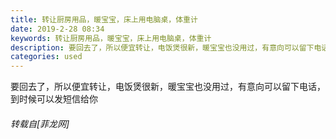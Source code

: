 ```yaml
---
title: 转让厨房用品，暖宝宝，床上用电脑桌，体重计
date: 2019-2-28 08:34
keywords: 转让厨房用品，暖宝宝，床上用电脑桌，体重计
description: 要回去了，所以便宜转让，电饭煲很新，暖宝宝也没用过，有意向可以留下电话，到时候可以发短信给你
categories: used
---
```

<td class="t_f" id="postmessage_3126707">

要回去了，所以便宜转让，电饭煲很新，暖宝宝也没用过，有意向可以留下电话，到时候可以发短信给你</td>
###### 转载自[菲龙网]